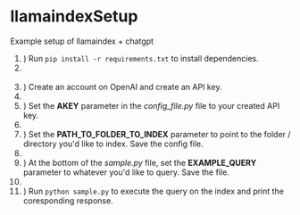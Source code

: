 # llamaindexSetup
Example setup of llamaindex + chatgpt

1. ) Run ```pip install -r requirements.txt``` to install dependencies.
2. <br></br>
3. ) Create an account on OpenAI and create an API key.
4. <br>
5. ) Set the **AKEY** parameter in the *config_file.py* file to your created API key.
6. <br>
7. ) Set the **PATH_TO_FOLDER_TO_INDEX** parameter to point to the folder / directory you'd like to index.  Save the config file.
8. <br>
9. ) At the bottom of the *sample.py* file, set the **EXAMPLE_QUERY** parameter to whatever you'd like to query.  Save the file.
10. <br>
11. ) Run ```python sample.py``` to execute the query on the index and print the coresponding response.
